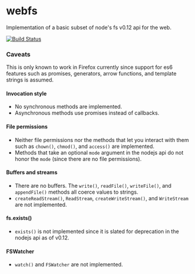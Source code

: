 webfs
=====

Implementation of a basic subset of node's fs v0.12 api for the web.

[![Build Status](https://travis-ci.org/gaye/webfs.png?branch=master)](https://travis-ci.org/gaye/webfs)

### Caveats

This is only known to work in Firefox currently since support for es6
features such as promises, generators, arrow functions, and template
strings is assumed.

#### Invocation style

+ No synchronous methods are implemented.
+ Asynchronous methods use promises instead of callbacks.

#### File permissions

+ Neither file permissions nor the methods that let you interact with
  them such as `chown()`, `chmod()`, and `access()` are implemented.
+ Methods that take an optional `mode` argument in the nodejs api do not
  honor the `mode` (since there are no file permissions).

#### Buffers and streams

+ There are no buffers. The `write()`, `readFile()`, `writeFile()`, and
  `appendFile()` methods all coerce values to strings.
+ `createReadStream()`, `ReadStream`, `createWriteStream()`, and
  `WriteStream` are not implemented.

#### fs.exists()

+ `exists()` is not implemented since it is slated for deprecation in
  the nodejs api as of v0.12.

#### FSWatcher

+ `watch()` and `FSWatcher` are not implemented.
